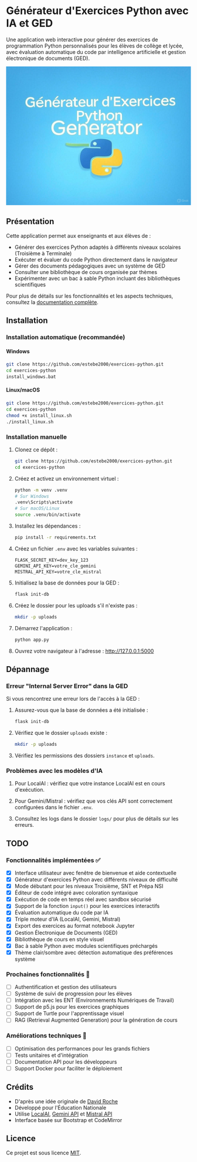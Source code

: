 # Générateur d'Exercices Python avec IA et GED

Une application web interactive pour générer des exercices de programmation Python personnalisés pour les élèves de collège et lycée, avec évaluation automatique du code par intelligence artificielle et gestion électronique de documents (GED).

![Logo du projet](static/logo.jpg)

## Présentation

Cette application permet aux enseignants et aux élèves de :
- Générer des exercices Python adaptés à différents niveaux scolaires (Troisième à Terminale)
- Exécuter et évaluer du code Python directement dans le navigateur
- Gérer des documents pédagogiques avec un système de GED
- Consulter une bibliothèque de cours organisée par thèmes
- Expérimenter avec un bac à sable Python incluant des bibliothèques scientifiques

Pour plus de détails sur les fonctionnalités et les aspects techniques, consultez la [documentation complète](DOCUMENTATION.md).

## Installation

### Installation automatique (recommandée)

#### Windows
```bash
git clone https://github.com/estebe2000/exercices-python.git
cd exercices-python
install_windows.bat
```

#### Linux/macOS
```bash
git clone https://github.com/estebe2000/exercices-python.git
cd exercices-python
chmod +x install_linux.sh
./install_linux.sh
```

### Installation manuelle

1. Clonez ce dépôt :
   ```bash
   git clone https://github.com/estebe2000/exercices-python.git
   cd exercices-python
   ```

2. Créez et activez un environnement virtuel :
   ```bash
   python -m venv .venv
   # Sur Windows
   .venv\Scripts\activate
   # Sur macOS/Linux
   source .venv/bin/activate
   ```

3. Installez les dépendances :
   ```bash
   pip install -r requirements.txt
   ```

4. Créez un fichier `.env` avec les variables suivantes :
   ```
   FLASK_SECRET_KEY=dev_key_123
   GEMINI_API_KEY=votre_cle_gemini
   MISTRAL_API_KEY=votre_cle_mistral
   ```

5. Initialisez la base de données pour la GED :
   ```bash
   flask init-db
   ```

6. Créez le dossier pour les uploads s'il n'existe pas :
   ```bash
   mkdir -p uploads
   ```

7. Démarrez l'application :
   ```bash
   python app.py
   ```

8. Ouvrez votre navigateur à l'adresse : http://127.0.0.1:5000

## Dépannage

### Erreur "Internal Server Error" dans la GED

Si vous rencontrez une erreur lors de l'accès à la GED :

1. Assurez-vous que la base de données a été initialisée :
   ```bash
   flask init-db
   ```

2. Vérifiez que le dossier `uploads` existe :
   ```bash
   mkdir -p uploads
   ```

3. Vérifiez les permissions des dossiers `instance` et `uploads`.

### Problèmes avec les modèles d'IA

1. Pour LocalAI : vérifiez que votre instance LocalAI est en cours d'exécution.

2. Pour Gemini/Mistral : vérifiez que vos clés API sont correctement configurées dans le fichier `.env`.

3. Consultez les logs dans le dossier `logs/` pour plus de détails sur les erreurs.

## TODO

### Fonctionnalités implémentées ✅
- [x] Interface utilisateur avec fenêtre de bienvenue et aide contextuelle
- [x] Générateur d'exercices Python avec différents niveaux de difficulté
- [x] Mode débutant pour les niveaux Troisième, SNT et Prépa NSI
- [x] Éditeur de code intégré avec coloration syntaxique
- [x] Exécution de code en temps réel avec sandbox sécurisé
- [x] Support de la fonction `input()` pour les exercices interactifs
- [x] Évaluation automatique du code par IA
- [x] Triple moteur d'IA (LocalAI, Gemini, Mistral)
- [x] Export des exercices au format notebook Jupyter
- [x] Gestion Électronique de Documents (GED)
- [x] Bibliothèque de cours en style visuel
- [x] Bac à sable Python avec modules scientifiques préchargés
- [x] Thème clair/sombre avec détection automatique des préférences système

### Prochaines fonctionnalités 🚀
- [ ] Authentification et gestion des utilisateurs
- [ ] Système de suivi de progression pour les élèves
- [ ] Intégration avec les ENT (Environnements Numériques de Travail)
- [ ] Support de p5.js pour les exercices graphiques
- [ ] Support de Turtle pour l'apprentissage visuel
- [ ] RAG (Retrieval Augmented Generation) pour la génération de cours

### Améliorations techniques 🔧
- [ ] Optimisation des performances pour les grands fichiers
- [ ] Tests unitaires et d'intégration
- [ ] Documentation API pour les développeurs
- [ ] Support Docker pour faciliter le déploiement

## Crédits

- D'après une idée originale de [David Roche](https://www.linkedin.com/in/david-roche-34b9a024a/)
- Développé pour l'Éducation Nationale
- Utilise [LocalAI](https://localai.io/), [Gemini API](https://ai.google.dev/) et [Mistral API](https://mistral.ai/)
- Interface basée sur Bootstrap et CodeMirror

## Licence

Ce projet est sous licence [MIT](LICENSE).
